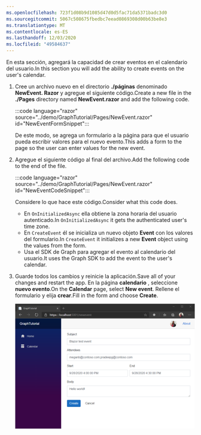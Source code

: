 ```yaml
---
ms.openlocfilehash: 723f1d08b9d1085d47d0d5fac71da5371badc3d0
ms.sourcegitcommit: 5067c508675fbedbc7eead0869308d00b63be8e3
ms.translationtype: MT
ms.contentlocale: es-ES
ms.lasthandoff: 12/03/2020
ms.locfileid: "49584637"
---
```

<!-- markdownlint-disable MD002 MD041 -->

<span data-ttu-id="d2ef1-101">En esta sección, agregará la capacidad de crear eventos en el calendario del usuario.</span><span class="sxs-lookup"><span data-stu-id="d2ef1-101">In this section you will add the ability to create events on the user's calendar.</span></span>

1. <span data-ttu-id="d2ef1-102">Cree un archivo nuevo en el directorio **./páginas** denominado **NewEvent. Razor** y agregue el siguiente código.</span><span class="sxs-lookup"><span data-stu-id="d2ef1-102">Create a new file in the **./Pages** directory named **NewEvent.razor** and add the following code.</span></span>

    :::code language="razor" source="../demo/GraphTutorial/Pages/NewEvent.razor" id="NewEventFormSnippet":::

    <span data-ttu-id="d2ef1-103">De este modo, se agrega un formulario a la página para que el usuario pueda escribir valores para el nuevo evento.</span><span class="sxs-lookup"><span data-stu-id="d2ef1-103">This adds a form to the page so the user can enter values for the new event.</span></span>

1. <span data-ttu-id="d2ef1-104">Agregue el siguiente código al final del archivo.</span><span class="sxs-lookup"><span data-stu-id="d2ef1-104">Add the following code to the end of the file.</span></span>

    :::code language="razor" source="../demo/GraphTutorial/Pages/NewEvent.razor" id="NewEventCodeSnippet":::

    <span data-ttu-id="d2ef1-105">Considere lo que hace este código.</span><span class="sxs-lookup"><span data-stu-id="d2ef1-105">Consider what this code does.</span></span>

    - <span data-ttu-id="d2ef1-106">En `OnInitializedAsync` ella obtiene la zona horaria del usuario autenticado.</span><span class="sxs-lookup"><span data-stu-id="d2ef1-106">In `OnInitializedAsync` it gets the authenticated user's time zone.</span></span>
    - <span data-ttu-id="d2ef1-107">En `CreateEvent` él se inicializa un nuevo objeto **Event** con los valores del formulario.</span><span class="sxs-lookup"><span data-stu-id="d2ef1-107">In `CreateEvent` it initializes a new **Event** object using the values from the form.</span></span>
    - <span data-ttu-id="d2ef1-108">Usa el SDK de Graph para agregar el evento al calendario del usuario.</span><span class="sxs-lookup"><span data-stu-id="d2ef1-108">It uses the Graph SDK to add the event to the user's calendar.</span></span>

1. <span data-ttu-id="d2ef1-109">Guarde todos los cambios y reinicie la aplicación.</span><span class="sxs-lookup"><span data-stu-id="d2ef1-109">Save all of your changes and restart the app.</span></span> <span data-ttu-id="d2ef1-110">En la página **calendario** , seleccione **nuevo evento**.</span><span class="sxs-lookup"><span data-stu-id="d2ef1-110">On the **Calendar** page, select **New event**.</span></span> <span data-ttu-id="d2ef1-111">Rellene el formulario y elija **crear**.</span><span class="sxs-lookup"><span data-stu-id="d2ef1-111">Fill in the form and choose **Create**.</span></span>

    ![Captura de pantalla del nuevo formulario de eventos](images/create-event.png)
